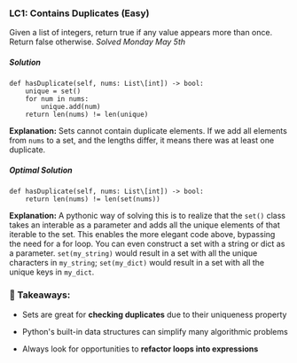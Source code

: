 ### LC1: Contains Duplicates (Easy)
Given a list of integers, return true if any value appears more than once. Return false otherwise.
_Solved Monday May 5th_

##### Solution
```
def hasDuplicate(self, nums: List\[int]) -> bool:
	unique = set()
	for num in nums:
    	unique.add(num)
    return len(nums) != len(unique)
```
**Explanation:** Sets cannot contain duplicate elements. If we add all elements from `nums` to a set, and the lengths differ, it means there was at least one duplicate.


##### Optimal Solution
```
def hasDuplicate(self, nums: List\[int]) -> bool:
    return len(nums) != len(set(nums))
````
**Explanation:** A pythonic way of solving this is to realize that the `set()` class takes an interable as a parameter and adds all the unique elements of that iterable to the set. This enables the more elegant code above, bypassing the need for a for loop. You can even construct a set with a string or dict as a parameter. `set(my_string)` would result in a set with all the unique characters in `my_string`; `set(my_dict)` would result in a set with all the unique keys in `my_dict`.

### 🔑 Takeaways:

* Sets are great for **checking duplicates** due to their uniqueness property

* Python's built-in data structures can simplify many algorithmic problems

* Always look for opportunities to **refactor loops into expressions**
